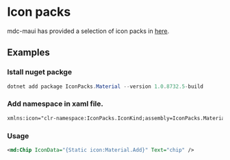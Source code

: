 # Icon packs

 mdc-maui has provided a selection of icon packs in [here](https://github.com/mdc-maui/IconPacks.NET).



## Examples


### Istall nuget packge
```powershell
dotnet add package IconPacks.Material --version 1.0.8732.5-build

```

### Add namespace in xaml file. 

```xml
xmlns:icon="clr-namespace:IconPacks.IconKind;assembly=IconPacks.Material"
```

### Usage

```xml
<md:Chip IconData="{Static icon:Material.Add}" Text="chip" />
```

